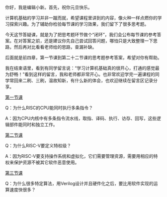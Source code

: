 你好，我是编辑小新。首先，祝你元旦快乐。

计算机基础的学习并非一蹴而就，希望课程里讲到的内容，像火种一样点燃你的学习探索兴趣。为了辅助你检验每节课的学习效果，我们留下了很多思考题。

今天这节答疑课，就是为了把思考题环节做个“闭环”，我们会公布每节课的参考答案。在对答案之前，还是建议你先自己尝试回答问题，哪怕只是大致整理一下思路，然后再对比看看老师给的思路，查漏补缺。

后面就是前四章，第一节课到第二十二节课的思考题参考答案，希望对你有帮助。

我在结束语里，看到有同学留言说：“学习计算机基础真的很开心，打通的感觉最为舒畅！”看到这样的留言，我和老师都非常开心。也非常欢迎学完一遍课程的同学常回来二刷、三刷，温故知新，有什么新的体会，也欢迎继续在留言区记录分享。

[第一节课](https://time.geekbang.org/column/article/541289)

Q：为什么RISC的CPU能同时执行多条指令？

A：因为CPU内核中有多条指令流水线，取指、译码、执行、访存、回写，这些逻辑部件能同时和独立工作。

[第二节课](https://time.geekbang.org/column/article/541776)

Q：为什么RISC-V要定义特权级？

A：因为RISC-V要支持操作系统和虚拟化，它们需要管理资源，需要用相应的特权来保护资源不被其它软件恶意使用。

[第三节课](https://time.geekbang.org/column/article/543867)

Q：为什么很多特定算法，用Verilog设计并且硬件化之后，要比用软件实现的运算速度快很多？